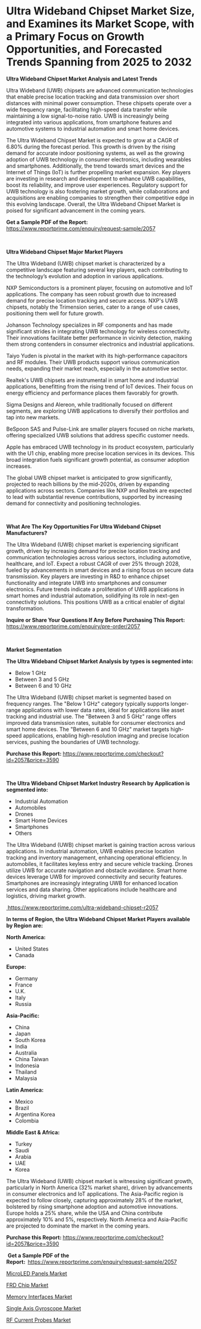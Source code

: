 <p><h1>Ultra Wideband Chipset Market Size, and Examines its Market Scope, with a Primary Focus on Growth Opportunities, and Forecasted Trends Spanning from 2025 to 2032</h1></p><p><strong>Ultra Wideband Chipset Market Analysis and Latest Trends</strong></p>
<p><p>Ultra Wideband (UWB) chipsets are advanced communication technologies that enable precise location tracking and data transmission over short distances with minimal power consumption. These chipsets operate over a wide frequency range, facilitating high-speed data transfer while maintaining a low signal-to-noise ratio. UWB is increasingly being integrated into various applications, from smartphone features and automotive systems to industrial automation and smart home devices.</p><p>The Ultra Wideband Chipset Market is expected to grow at a CAGR of 6.80% during the forecast period. This growth is driven by the rising demand for accurate indoor positioning systems, as well as the growing adoption of UWB technology in consumer electronics, including wearables and smartphones. Additionally, the trend towards smart devices and the Internet of Things (IoT) is further propelling market expansion. Key players are investing in research and development to enhance UWB capabilities, boost its reliability, and improve user experiences. Regulatory support for UWB technology is also fostering market growth, while collaborations and acquisitions are enabling companies to strengthen their competitive edge in this evolving landscape. Overall, the Ultra Wideband Chipset Market is poised for significant advancement in the coming years.</p></p>
<p><strong>Get a Sample PDF of the Report:&nbsp;</strong> <a href="https://www.reportprime.com/enquiry/request-sample/2057?utm_campaign=1901&utm_medium=2&utm_source=Github&utm_content=ia&utm_term=18032025&utm_id=ultra-wideband-chipset">https://www.reportprime.com/enquiry/request-sample/2057</a></p>
<p>&nbsp;</p>
<p><strong>Ultra Wideband Chipset Major Market Players</strong></p>
<p><p>The Ultra Wideband (UWB) chipset market is characterized by a competitive landscape featuring several key players, each contributing to the technology’s evolution and adoption in various applications.</p><p>NXP Semiconductors is a prominent player, focusing on automotive and IoT applications. The company has seen robust growth due to increased demand for precise location tracking and secure access. NXP's UWB chipsets, notably the Trimension series, cater to a range of use cases, positioning them well for future growth.</p><p>Johanson Technology specializes in RF components and has made significant strides in integrating UWB technology for wireless connectivity. Their innovations facilitate better performance in vicinity detection, making them strong contenders in consumer electronics and industrial applications.</p><p>Taiyo Yuden is pivotal in the market with its high-performance capacitors and RF modules. Their UWB products support various communication needs, expanding their market reach, especially in the automotive sector.</p><p>Realtek's UWB chipsets are instrumental in smart home and industrial applications, benefitting from the rising trend of IoT devices. Their focus on energy efficiency and performance places them favorably for growth.</p><p>Sigma Designs and Alereon, while traditionally focused on different segments, are exploring UWB applications to diversify their portfolios and tap into new markets.</p><p>BeSpoon SAS and Pulse-Link are smaller players focused on niche markets, offering specialized UWB solutions that address specific customer needs.</p><p>Apple has embraced UWB technology in its product ecosystem, particularly with the U1 chip, enabling more precise location services in its devices. This broad integration fuels significant growth potential, as consumer adoption increases.</p><p>The global UWB chipset market is anticipated to grow significantly, projected to reach billions by the mid-2020s, driven by expanding applications across sectors. Companies like NXP and Realtek are expected to lead with substantial revenue contributions, supported by increasing demand for connectivity and positioning technologies.</p></p>
<p>&nbsp;</p>
<p><strong>What Are The Key Opportunities For Ultra Wideband Chipset Manufacturers?</strong></p>
<p><p>The Ultra Wideband (UWB) chipset market is experiencing significant growth, driven by increasing demand for precise location tracking and communication technologies across various sectors, including automotive, healthcare, and IoT. Expect a robust CAGR of over 25% through 2028, fueled by advancements in smart devices and a rising focus on secure data transmission. Key players are investing in R&D to enhance chipset functionality and integrate UWB into smartphones and consumer electronics. Future trends indicate a proliferation of UWB applications in smart homes and industrial automation, solidifying its role in next-gen connectivity solutions. This positions UWB as a critical enabler of digital transformation.</p></p>
<p><strong>Inquire or Share Your Questions If Any Before Purchasing This Report:</strong> <a href="https://www.reportprime.com/enquiry/pre-order/2057?utm_campaign=1901&utm_medium=2&utm_source=Github&utm_content=ia&utm_term=18032025&utm_id=ultra-wideband-chipset">https://www.reportprime.com/enquiry/pre-order/2057</a></p>
<p>&nbsp;</p>
<p><strong>Market Segmentation</strong></p>
<p><strong>The Ultra Wideband Chipset Market Analysis by types is segmented into:</strong></p>
<p><ul><li>Below 1 GHz</li><li>Between 3 and 5 GHz</li><li>Between 6 and 10 GHz</li></ul></p>
<p><p>The Ultra Wideband (UWB) chipset market is segmented based on frequency ranges. The "Below 1 GHz" category typically supports longer-range applications with lower data rates, ideal for applications like asset tracking and industrial use. The "Between 3 and 5 GHz" range offers improved data transmission rates, suitable for consumer electronics and smart home devices. The "Between 6 and 10 GHz" market targets high-speed applications, enabling high-resolution imaging and precise location services, pushing the boundaries of UWB technology.</p></p>
<p><strong>Purchase this Report:&nbsp;</strong><a href="https://www.reportprime.com/checkout?id=2057&price=3590&utm_campaign=1901&utm_medium=2&utm_source=Github&utm_content=ia&utm_term=18032025&utm_id=ultra-wideband-chipset">https://www.reportprime.com/checkout?id=2057&price=3590</a></p>
<p>&nbsp;</p>
<p><strong>The Ultra Wideband Chipset Market Industry Research by Application is segmented into:</strong></p>
<p><ul><li>Industrial Automation</li><li>Automobiles</li><li>Drones</li><li>Smart Home Devices</li><li>Smartphones</li><li>Others</li></ul></p>
<p><p>The Ultra Wideband (UWB) chipset market is gaining traction across various applications. In industrial automation, UWB enables precise location tracking and inventory management, enhancing operational efficiency. In automobiles, it facilitates keyless entry and secure vehicle tracking. Drones utilize UWB for accurate navigation and obstacle avoidance. Smart home devices leverage UWB for improved connectivity and security features. Smartphones are increasingly integrating UWB for enhanced location services and data sharing. Other applications include healthcare and logistics, driving market growth.</p></p>
<p><a href="https://www.reportprime.com/ultra-wideband-chipset-r2057?utm_campaign=1901&utm_medium=2&utm_source=Github&utm_content=ia&utm_term=18032025&utm_id=ultra-wideband-chipset">&nbsp;https://www.reportprime.com/ultra-wideband-chipset-r2057</a></p>
<p><strong>In terms of Region, the Ultra Wideband Chipset Market Players available by Region are:</strong></p>
<p>
    <p> <strong> North America: </strong>
        <ul>
            <li>United States</li>
            <li>Canada</li>
        </ul>
        </p> 
    <p> <strong> Europe: </strong>
        <ul>
            <li>Germany</li>
            <li>France</li>
            <li>U.K.</li>
            <li>Italy</li>
            <li>Russia</li>
        </ul>
        </p> 
    <p> <strong> Asia-Pacific: </strong>
        <ul>
            <li>China</li>
            <li>Japan</li>
            <li>South Korea</li>
            <li>India</li>
            <li>Australia</li>
            <li>China Taiwan</li>
            <li>Indonesia</li>
            <li>Thailand</li>
            <li>Malaysia</li>
        </ul>
        </p> 
    <p> <strong> Latin America: </strong>
        <ul>
            <li>Mexico</li>
            <li>Brazil</li>
            <li>Argentina Korea</li>
            <li>Colombia</li>
        </ul>
        </p> 
    <p> <strong> Middle East & Africa: </strong>
        <ul>
            <li>Turkey</li>
            <li>Saudi</li>
            <li>Arabia</li>
            <li>UAE</li>
            <li>Korea</li>
        </ul>
    </p>
    </p>
<p><p>The Ultra Wideband (UWB) chipset market is witnessing significant growth, particularly in North America (32% market share), driven by advancements in consumer electronics and IoT applications. The Asia-Pacific region is expected to follow closely, capturing approximately 28% of the market, bolstered by rising smartphone adoption and automotive innovations. Europe holds a 25% share, while the USA and China contribute approximately 10% and 5%, respectively. North America and Asia-Pacific are projected to dominate the market in the coming years.</p></p>
<p><strong>Purchase this Report: </strong><a href="https://www.reportprime.com/checkout?id=2057&price=3590&utm_campaign=1901&utm_medium=2&utm_source=Github&utm_content=ia&utm_term=18032025&utm_id=ultra-wideband-chipset">https://www.reportprime.com/checkout?id=2057&price=3590</a></p>
<p>&nbsp;<strong>Get a Sample PDF of the Report:&nbsp;&nbsp;</strong><a href="https://www.reportprime.com/enquiry/request-sample/2057?utm_campaign=1901&utm_medium=2&utm_source=Github&utm_content=ia&utm_term=18032025&utm_id=ultra-wideband-chipset">https://www.reportprime.com/enquiry/request-sample/2057</a></p>
<p><strong></strong></p>
<p><p><a href="https://github.com/toghojbeinta/Market-Research-Report-List-1/blob/main/microled-panels-market.md?utm_campaign=1901&utm_medium=2&utm_source=Github&utm_content=ia&utm_term=18032025&utm_id=ultra-wideband-chipset">MicroLED Panels Market</a></p><p><a href="https://github.com/jaspartatin/Market-Research-Report-List-1/blob/main/frd-chip-market.md?utm_campaign=1901&utm_medium=2&utm_source=Github&utm_content=ia&utm_term=18032025&utm_id=ultra-wideband-chipset">FRD Chip Market</a></p><p><a href="https://github.com/kluviabolofo/Market-Research-Report-List-1/blob/main/memory-interfaces-market.md?utm_campaign=1901&utm_medium=2&utm_source=Github&utm_content=ia&utm_term=18032025&utm_id=ultra-wideband-chipset">Memory Interfaces Market</a></p><p><a href="https://github.com/spehnluenaru/Market-Research-Report-List-1/blob/main/single-axis-gyroscope-market.md?utm_campaign=1901&utm_medium=2&utm_source=Github&utm_content=ia&utm_term=18032025&utm_id=ultra-wideband-chipset">Single Axis Gyroscope Market</a></p><p><a href="https://github.com/alefermeivys/Market-Research-Report-List-1/blob/main/rf-current-probes-market.md?utm_campaign=1901&utm_medium=2&utm_source=Github&utm_content=ia&utm_term=18032025&utm_id=ultra-wideband-chipset">RF Current Probes Market</a></p></p>